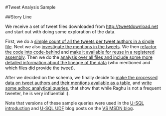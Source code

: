 #Tweet Analysis Sample

##Story Line

We receive a set of tweet files downloaded from http://tweetdownload.net and start out with doing some exploration of the data.

First, we do a [simple count of all the tweets per tweet authors in a single file](https://github.com/MicrosoftBigData/usql/blob/master/Examples/TweetAnalysis/TweetAnalysis/1-SimpleAnalysis-1File.usql). 
Next we also [investigate the mentions in the tweets](https://github.com/MicrosoftBigData/usql/blob/master/Examples/TweetAnalysis/TweetAnalysis/2-ExtractMentions-InlineCode-1File.usql).
We then [refactor the code into code-behind](https://github.com/MicrosoftBigData/usql/blob/master/Examples/TweetAnalysis/TweetAnalysis/3-ExtractMentions-CodeBehind-1File.usql) 
and [make it available for reuse in a registered assembly](https://github.com/MicrosoftBigData/usql/blob/master/Examples/TweetAnalysis/TweetAnalysis/4-ExtractMentions-RefAsm-1File.usql). 
Then we do the [analysis over all files and include some more detailed information about the lineage of the data](https://github.com/MicrosoftBigData/usql/blob/master/Examples/TweetAnalysis/TweetAnalysis/5-ExtractMentions-RefAsm-FileSet.usql) 
(who mentioned and which files did provide the tweet).

After we decided on the schema, we finally decide to [make the processed data on tweet authors and their mentions available as a table](https://github.com/MicrosoftBigData/usql/blob/master/Examples/TweetAnalysis/TweetAnalysis/6-CreateMentionTables.usql), 
and [write some adhoc analytical queries](https://github.com/MicrosoftBigData/usql/blob/master/Examples/TweetAnalysis/TweetAnalysis/7-TweetAnalysis-WindowingExpr.usql), that show that while Raghu is not a frequent tweeter, he is very influential :).

Note that versions of these sample queries were used in the [U-SQL introduction](http://blogs.msdn.com/b/visualstudio/archive/2015/09/28/introducing-u-sql.aspx) 
and [U-SQL UDF](http://blogs.msdn.com/b/visualstudio/archive/2015/10/28/writing-and-using-custom-code-in-u-sql-user-defined-functions.aspx) blog posts on the [VS MSDN blog](http://blogs.msdn.com/b/visualstudio/).
